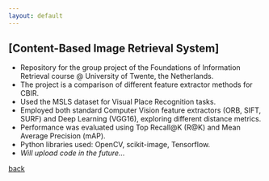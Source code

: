 ```yaml
---
layout: default
---
```


## [Content-Based Image Retrieval System]
- Repository for the group project of the Foundations of Information Retrieval course @ University of Twente, the Netherlands.
- The project is a comparison of different feature extractor methods for CBIR.
- Used the MSLS dataset for Visual Place Recognition tasks.
- Employed both standard Computer Vision feature extractors (ORB, SIFT, SURF) and Deep Learning (VGG16), exploring different 
distance metrics.
- Performance was evaluated using Top Recall@K (R@K) and Mean Average Precision (mAP).
- Python libraries used: OpenCV, scikit-image, Tensorflow.
- _Will upload code in the future..._


[back](./portfolio.md)
